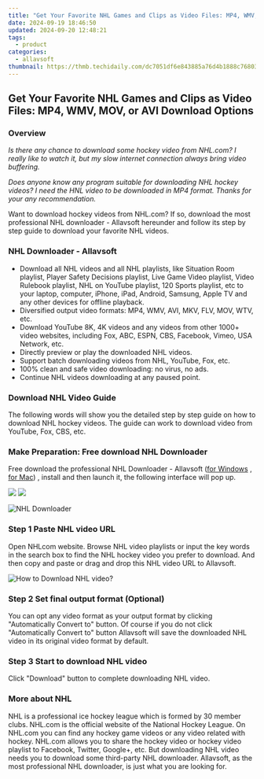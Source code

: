 ```yaml
---
title: "Get Your Favorite NHL Games and Clips as Video Files: MP4, WMV, MOV, or AVI Download Options"
date: 2024-09-19 18:46:50
updated: 2024-09-20 12:48:21
tags:
  - product
categories:
  - allavsoft
thumbnail: https://thmb.techidaily.com/dc7051df6e843885a76d4b1888c76803cc85597e152a2f318edacfe536a43558.jpg
---
```


## Get Your Favorite NHL Games and Clips as Video Files: MP4, WMV, MOV, or AVI Download Options

### Overview

_Is there any chance to download some hockey video from NHL.com? I really like to watch it, but my slow internet connection always bring video buffering._

_Does anyone know any program suitable for downloading NHL hockey videos? I need the HNL video to be downloaded in MP4 format. Thanks for your any recommendation._

Want to download hockey videos from NHL.com? If so, download the most professional NHL downloader - Allavsoft hereunder and follow its step by step guide to download your favorite NHL videos.

### NHL Downloader - Allavsoft

* Download all NHL videos and all NHL playlists, like Situation Room playlist, Player Safety Decisions playlist, Live Game Video playlist, Video Rulebook playlist, NHL on YouTube playlist, 120 Sports playlist, etc to your laptop, computer, iPhone, iPad, Android, Samsung, Apple TV and any other devices for offline playback.
* Diversified output video formats: MP4, WMV, AVI, MKV, FLV, MOV, WTV, etc.
* Download YouTube 8K, 4K videos and any videos from other 1000+ video websites, including Fox, ABC, ESPN, CBS, Facebook, Vimeo, USA Network, etc.
* Directly preview or play the downloaded NHL videos.
* Support batch downloading videos from NHL, YouTube, Fox, etc.
* 100% clean and safe video downloading: no virus, no ads.
* Continue NHL videos downloading at any paused point.

### Download NHL Video Guide

The following words will show you the detailed step by step guide on how to download NHL hockey videos. The guide can work to download video from YouTube, Fox, CBS, etc.

### Make Preparation: Free download NHL Downloader

Free download the professional NHL Downloader - Allavsoft ([for Windows](https://tools.techidaily.com/allavsoft/products/) , [for Mac](https://tools.techidaily.com/allavsoft/products/)) , install and then launch it, the following interface will pop up.

[![](https://www.allavsoft.com/how-to/../images/how-to/free-download-win.jpg)](https://tools.techidaily.com/allavsoft/products/) [![](https://www.allavsoft.com/how-to/../images/how-to/free-download-mac.jpg)](https://tools.techidaily.com/allavsoft/products/)

![NHL Downloader](https://www.allavsoft.com/how-to/../images/allavsoft/screen-shot-600.jpg)

### Step 1 Paste NHL video URL

Open NHLcom website. Browse NHL video playlists or input the key words in the search box to find the NHL hockey video you prefer to download. And then copy and paste or drag and drop this NHL video URL to Allavsoft.

![How to Download NHL video?](https://www.allavsoft.com/how-to/../images/how-to/download-rtmp-video/download-rtmp-video.jpg)

### Step 2 Set final output format (Optional)

You can opt any video format as your output format by clicking "Automatically Convert to" button. Of course if you do not click "Automatically Convert to" button Allavsoft will save the downloaded NHL video in its original video format by default.

### Step 3 Start to download NHL video

Click "Download" button to complete downloading NHL video.

### More about NHL

NHL is a professional ice hockey league which is formed by 30 member clubs. NHL.com is the official website of the National Hockey League. On NHL.com you can find any hockey game videos or any video related with hockey. NHL.com allows you to share the hockey video or hockey video playlist to Facebook, Twitter, Google+, etc. But downloading NHL video needs you to download some third-party NHL downloader. Allavsoft, as the most professional NHL downloader, is just what you are looking for.

<ins class="adsbygoogle"
     style="display:block"
     data-ad-format="autorelaxed"
     data-ad-client="ca-pub-7571918770474297"
     data-ad-slot="1223367746"></ins>



<ins class="adsbygoogle"
     style="display:block"
     data-ad-client="ca-pub-7571918770474297"
     data-ad-slot="8358498916"
     data-ad-format="auto"
     data-full-width-responsive="true"></ins>
